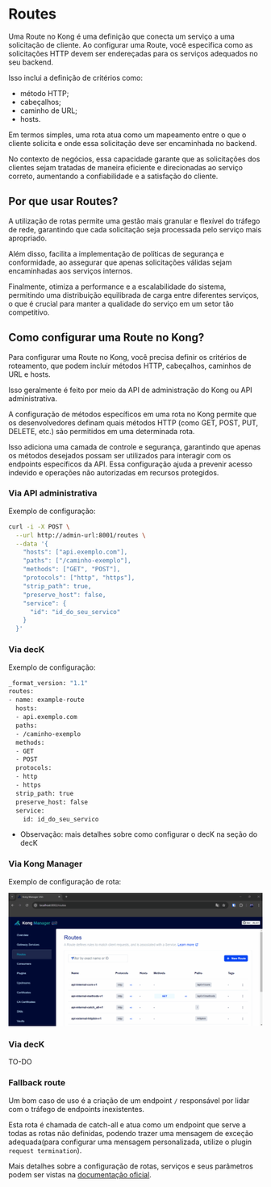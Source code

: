 # Routes

Uma Route no Kong é uma definição que conecta um serviço a uma solicitação de cliente. Ao configurar uma Route, você especifica como as solicitações HTTP devem ser endereçadas para os serviços adequados no seu backend.

Isso inclui a definição de critérios como:

- método HTTP;
- cabeçalhos;
- caminho de URL;
- hosts.

Em termos simples, uma rota atua como um mapeamento entre o que o cliente solicita e onde essa solicitação deve ser encaminhada no backend.

No contexto de negócios, essa capacidade garante que as solicitações dos clientes sejam tratadas de maneira eficiente e direcionadas ao serviço correto, aumentando a confiabilidade e a satisfação do cliente.

## Por que usar Routes?

A utilização de rotas permite uma gestão mais granular e flexível do tráfego de rede, garantindo que cada solicitação seja processada pelo serviço mais apropriado.

Além disso, facilita a implementação de políticas de segurança e conformidade, ao assegurar que apenas solicitações válidas sejam encaminhadas aos serviços internos.

Finalmente, otimiza a performance e a escalabilidade do sistema, permitindo uma distribuição equilibrada de carga entre diferentes serviços, o que é crucial para manter a qualidade do serviço em um setor tão competitivo.

## Como configurar uma Route no Kong?

Para configurar uma Route no Kong, você precisa definir os critérios de roteamento, que podem incluir métodos HTTP, cabeçalhos, caminhos de URL e hosts.

Isso geralmente é feito por meio da API de administração do Kong ou API administrativa.

A configuração de métodos específicos em uma rota no Kong permite que os desenvolvedores definam quais métodos HTTP (como GET, POST, PUT, DELETE, etc.) são permitidos em uma determinada rota.

Isso adiciona uma camada de controle e segurança, garantindo que apenas os métodos desejados possam ser utilizados para interagir com os endpoints específicos da API. Essa configuração ajuda a prevenir acesso indevido e operações não autorizadas em recursos protegidos.

### Via API administrativa

Exemplo de configuração:

```bash
curl -i -X POST \
  --url http://admin-url:8001/routes \
  --data '{
    "hosts": ["api.exemplo.com"],
    "paths": ["/caminho-exemplo"],
    "methods": ["GET", "POST"],
    "protocols": ["http", "https"],
    "strip_path": true,
    "preserve_host": false,
    "service": {
      "id": "id_do_seu_servico"
    }
  }'
```

### Via decK

Exemplo de configuração:

```bash
_format_version: "1.1"
routes:
- name: example-route
  hosts:
  - api.exemplo.com
  paths:
  - /caminho-exemplo
  methods:
  - GET
  - POST
  protocols:
  - http
  - https
  strip_path: true
  preserve_host: false
  service:
    id: id_do_seu_servico
```

- Observação: mais detalhes sobre como configurar o decK na seção do decK

### Via Kong Manager

Exemplo de configuração de rota:

<div style="text-align: center;">
  <img src="/assets/gifs/kong/capacities/routes.gif" alt="cors" width="700"/>
</div>

### Via decK

TO-DO

### Fallback route

Um bom caso de uso é a criação de um endpoint `/` responsável por lidar com o tráfego de endpoints inexistentes.

Esta rota é chamada de catch-all e atua como um endpoint que serve a todas as rotas não definidas, podendo trazer uma mensagem de exceção adequada(para configurar uma mensagem personalizada, utilize o plugin `request termination`).

Mais detalhes sobre a configuração de rotas, serviços e seus parâmetros podem ser vistas na [documentação oficial](https://docs.konghq.com/gateway/latest/get-started/services-and-routes/).
